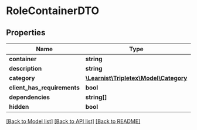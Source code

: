 # RoleContainerDTO

## Properties
Name | Type | Description | Notes
------------ | ------------- | ------------- | -------------
**container** | **string** |  | [optional] 
**description** | **string** |  | [optional] 
**category** | [**\Learnist\Tripletex\Model\Category**](Category.md) |  | [optional] 
**client_has_requirements** | **bool** |  | [optional] 
**dependencies** | **string[]** |  | [optional] 
**hidden** | **bool** |  | [optional] 

[[Back to Model list]](../../README.md#documentation-for-models) [[Back to API list]](../../README.md#documentation-for-api-endpoints) [[Back to README]](../../README.md)

